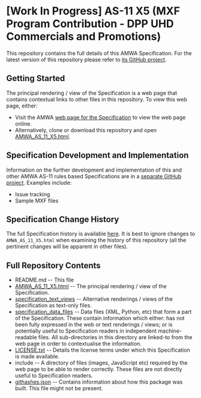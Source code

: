 # **[Work In Progress]** AS-11 X5 (MXF Program Contribution - DPP UHD Commercials and Promotions)

This repository contains the full details of this AMWA Specification. For the latest version of this repository please refer to [its GitHub project](https://github.com/AMWA-TV/AS-11_X5/).

## Getting Started

The principal rendering / view of the Specification is a web page that contains contextual links to other files in this repository. To view this web page, either:
* Visit the AMWA [web page for the Specification](http://amwa.tv/projects/AS-11-X5.shtml) to view the web page online.
* Alternatively, clone or download this repository and open [AMWA_AS_11_X5.html](AMWA_AS_11_X5.html).

## Specification Development and Implementation

Information on the further development and implementation of this and other AMWA AS-11 rules based Specifications are in a [separate GitHub project](https://github.com/AMWA-TV/AS-11_Overview/). Examples include:
* Issue tracking
* Sample MXF files

## Specification Change History

The full Specification history is available [here](https://github.com/AMWA-TV/AS-11_X5/commits). It is best to ignore changes to `AMWA_AS_11_X5.html` when examining the history of this repository (all the pertinent changes will be apparent in other files).

## Full Repository Contents

* README.md -- This file
* [AMWA_AS_11_X5.html](AMWA_AS_11_X5.html) -- The principal rendering / view of the Specification.
* [specification_text_views](specification_text_views) -- Alternative renderings / views of the Specification as text-only files.
* [specification_data_files](specification_data_files) -- Data files (XML, Python, etc) that form a part of the Specification. These contain information which either: has not been fully expressed in the web or text renderings / views; or is potentially useful to Specification readers in independent machine-readable files. All sub-directories in this directory are linked-to from the web page in order to contextualise the information.
* [LICENSE.txt](LICENSE.txt) -- Details the license terms under which this Specification is made available.
* include -- A directory of files (images, JavaScript etc) required by the web page to be able to render correctly. These files are not directly useful to Specification readers.
* [githashes.json](githashes.json) -- Contains information about how this package was built. This file might not be present.
